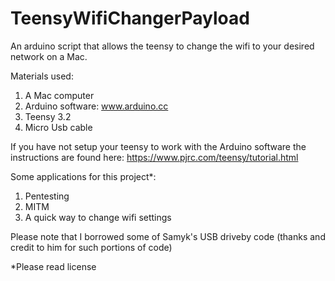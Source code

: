 # TeensyWifiChangerPayload
An arduino script that allows the teensy to change the wifi to your desired network on a Mac. 

Materials used:
1. A Mac computer
2. Arduino software: www.arduino.cc
3. Teensy 3.2
4. Micro Usb cable

If you have not setup your teensy to work with the Arduino software the instructions are found here: https://www.pjrc.com/teensy/tutorial.html

Some applications for this project*:
1. Pentesting
2. MITM
3. A quick way to change wifi settings

Please note that I borrowed some of Samyk's USB driveby code (thanks and credit to him for such portions of code)

*Please read license
